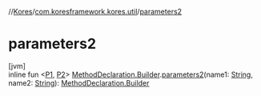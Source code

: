 //[Kores](../../index.md)/[com.koresframework.kores.util](index.md)/[parameters2](parameters2.md)

# parameters2

[jvm]\
inline fun <[P1](parameters2.md), [P2](parameters2.md)> [MethodDeclaration.Builder](../com.koresframework.kores.base/-method-declaration/-builder/index.md).[parameters2](parameters2.md)(name1: [String](https://kotlinlang.org/api/latest/jvm/stdlib/kotlin/-string/index.html), name2: [String](https://kotlinlang.org/api/latest/jvm/stdlib/kotlin/-string/index.html)): [MethodDeclaration.Builder](../com.koresframework.kores.base/-method-declaration/-builder/index.md)
